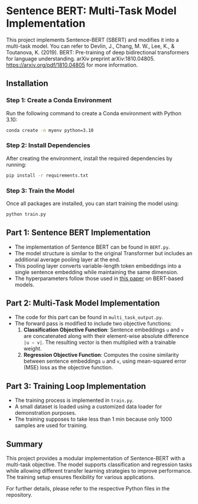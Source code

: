 # Sentence BERT: Multi-Task Model Implementation

This project implements Sentence-BERT (SBERT) and modifies it into a multi-task model. You can refer to Devlin, J., Chang, M. W., Lee, K., & Toutanova, K. (2019). BERT: Pre-training of deep bidirectional transformers for language understanding. arXiv preprint arXiv:1810.04805. https://arxiv.org/pdf/1810.04805 for more information. 

## Installation

### Step 1: Create a Conda Environment
Run the following command to create a Conda environment with Python 3.10:
```sh
conda create -n myenv python=3.10
```

### Step 2: Install Dependencies
After creating the environment, install the required dependencies by running:
```sh
pip install -r requirements.txt
```

### Step 3: Train the Model
Once all packages are installed, you can start training the model using:
```sh
python train.py
```

## Part 1: Sentence BERT Implementation
- The implementation of Sentence BERT can be found in `BERT.py`.
- The model structure is similar to the original Transformer but includes an additional average pooling layer at the end.
- This pooling layer converts variable-length token embeddings into a single sentence embedding while maintaining the same dimension.
- The hyperparameters follow those used in [this paper](https://arxiv.org/pdf/1810.04805) on BERT-based models.

## Part 2: Multi-Task Model Implementation
- The code for this part can be found in `multi_task_output.py`.
- The forward pass is modified to include two objective functions:
  1. **Classification Objective Function**: Sentence embeddings `u` and `v` are concatenated along with their element-wise absolute difference `|u − v|`. The resulting vector is then multiplied with a trainable weight.
  2. **Regression Objective Function**: Computes the cosine similarity between sentence embeddings `u` and `v`, using mean-squared error (MSE) loss as the objective function.


## Part 3: Training Loop Implementation
- The training process is implemented in `train.py`.
- A small dataset is loaded using a customized data loader for demonstration purposes.
- The training supposes to take less than 1 min because only 1000 samples are used for training. 

## Summary
This project provides a modular implementation of Sentence-BERT with a multi-task objective. The model supports classification and regression tasks while allowing different transfer learning strategies to improve performance. The training setup ensures flexibility for various applications.

For further details, please refer to the respective Python files in the repository.

